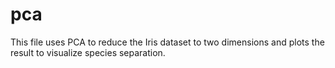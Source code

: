 # pca
This file uses PCA to reduce the Iris dataset to two dimensions and plots the result to visualize species separation.
